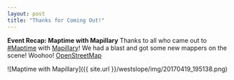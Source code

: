 ```yaml
---
layout: post
title: "Thanks for Coming Out!"
---
```

**Event Recap: Maptime with Mapillary**
Thanks to all who came out to [#Maptime](https://www.facebook.com/hashtag/maptime?source=feed_text&story_id=1045423512226537) with [Mapillary](https://www.facebook.com/mapillary/)!
We had a blast and got some new mappers on the scene! Woohoo!
[OpenStreetMap](https://www.facebook.com/OpenStreetMap/)

![Maptime with Mapillary]({{ site.url }}/westslope/img/20170419_195138.png)
